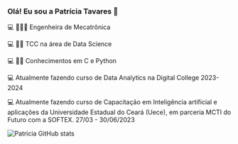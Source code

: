 ### Olá! Eu sou a Patrícia Tavares 🌸

💻 👩🏻‍🎓  Engenheira de Mecatrônica

💻 ✍🏻  TCC na área de Data Science

💻 ✌🏻   Conhecimentos em C e Python

💻      Atualmente fazendo curso de Data Analytics na Digital College 2023-2024

💻      Atualmente fazendo curso de Capacitação em Inteligência artificial e aplicações da Universidade Estadual do Ceará (Uece), em parceria MCTI do Futuro com a SOFTEX.   27/03 - 30/06/2023

![Patricia GitHub stats](https://github-readme-stats.vercel.app/api?username=Patricia-Tavares&show_icons=true&theme=dracula)



